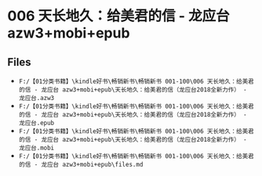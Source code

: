 # 006 天长地久：给美君的信 - 龙应台 azw3+mobi+epub

## Files

- `F:/【01分类书籍】\kindle好书\畅销新书\畅销新书 001-100\006 天长地久：给美君的信 - 龙应台 azw3+mobi+epub\天长地久：给美君的信（龙应台2018全新力作） - 龙应台.azw3`
- `F:/【01分类书籍】\kindle好书\畅销新书\畅销新书 001-100\006 天长地久：给美君的信 - 龙应台 azw3+mobi+epub\天长地久：给美君的信（龙应台2018全新力作） - 龙应台.epub`
- `F:/【01分类书籍】\kindle好书\畅销新书\畅销新书 001-100\006 天长地久：给美君的信 - 龙应台 azw3+mobi+epub\天长地久：给美君的信（龙应台2018全新力作） - 龙应台.mobi`
- `F:/【01分类书籍】\kindle好书\畅销新书\畅销新书 001-100\006 天长地久：给美君的信 - 龙应台 azw3+mobi+epub\files.md`
